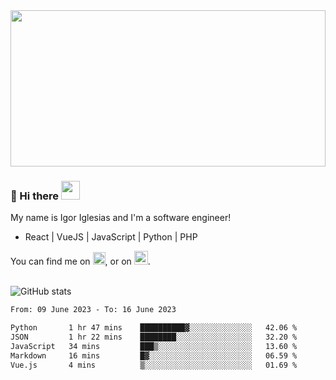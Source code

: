 <img src="https://c.tenor.com/KjVxfRrrncUAAAAd/matrix.gif" width="100%" height="250px">

### 🔭 Hi there <img src="https://raw.githubusercontent.com/MartinHeinz/MartinHeinz/master/wave.gif" width="30px">


My name is Igor Iglesias and I'm a software engineer!
<br>

<ul>
  <li> React | VueJS | JavaScript | Python | PHP </li>
</ul>
You can find me on <a href="https://twitter.com/IgorIglesias5"><img src="https://i.imgur.com/JLLlB5S.png" width="20px"></a>, or on <a href="https://www.linkedin.com/in/igor-iglesias-62478428/"><img src="https://i.imgur.com/PXyIkWx.png" width="22px"></a>.

<br>
<br>

![GitHub stats](https://github-readme-stats.vercel.app/api?username=igoiglesias&show_icons=true&count_private=true&theme=chartreuse-dark&hide_title=true)

<!--START_SECTION:waka-->

```txt
From: 09 June 2023 - To: 16 June 2023

Python       1 hr 47 mins    ██████████▓░░░░░░░░░░░░░░   42.06 %
JSON         1 hr 22 mins    ████████░░░░░░░░░░░░░░░░░   32.20 %
JavaScript   34 mins         ███▒░░░░░░░░░░░░░░░░░░░░░   13.60 %
Markdown     16 mins         █▓░░░░░░░░░░░░░░░░░░░░░░░   06.59 %
Vue.js       4 mins          ▒░░░░░░░░░░░░░░░░░░░░░░░░   01.69 %
```

<!--END_SECTION:waka-->
